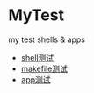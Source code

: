 # MyTest
my test shells &amp; apps

- [shell测试](shells/testShells.md)
- [makefile测试](makefiles/testMakefile.md)
- [app测试](apps/testApp.md)
